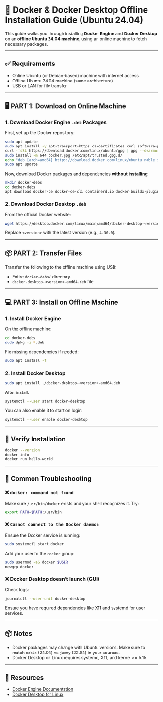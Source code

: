 # 🐳 Docker & Docker Desktop Offline Installation Guide (Ubuntu 24.04)

This guide walks you through installing **Docker Engine** and **Docker Desktop** on an **offline Ubuntu 24.04 machine**, using an online machine to fetch necessary packages.

---

## ✅ Requirements

- Online Ubuntu (or Debian-based) machine with internet access
- Offline Ubuntu 24.04 machine (same architecture)
- USB or LAN for file transfer

---

## 🖥️ PART 1: Download on Online Machine

### 1. Download Docker Engine `.deb` Packages

First, set up the Docker repository:

```bash
sudo apt update
sudo apt install -y apt-transport-https ca-certificates curl software-properties-common
curl -fsSL https://download.docker.com/linux/ubuntu/gpg | gpg --dearmor -o docker.gpg
sudo install -m 644 docker.gpg /etc/apt/trusted.gpg.d/
echo "deb [arch=amd64] https://download.docker.com/linux/ubuntu noble stable" | sudo tee /etc/apt/sources.list.d/docker.list
sudo apt update
```

Now, download Docker packages and dependencies **without installing**:

```bash
mkdir docker-debs
cd docker-debs
apt download docker-ce docker-ce-cli containerd.io docker-buildx-plugin docker-compose-plugin
```

### 2. Download Docker Desktop `.deb`

From the official Docker website:

```bash
wget https://desktop.docker.com/linux/main/amd64/docker-desktop-<version>-amd64.deb
```

Replace `<version>` with the latest version (e.g., `4.30.0`).

---

## 📦 PART 2: Transfer Files

Transfer the following to the offline machine using USB:

- Entire `docker-debs/` directory
- `docker-desktop-<version>-amd64.deb` file

---

## 💻 PART 3: Install on Offline Machine

### 1. Install Docker Engine

On the offline machine:

```bash
cd docker-debs
sudo dpkg -i *.deb
```

Fix missing dependencies if needed:

```bash
sudo apt install -f
```

### 2. Install Docker Desktop

```bash
sudo apt install ./docker-desktop-<version>-amd64.deb
```

After install:

```bash
systemctl --user start docker-desktop
```

You can also enable it to start on login:

```bash
systemctl --user enable docker-desktop
```

---

## 🧪 Verify Installation

```bash
docker --version
docker info
docker run hello-world
```

---

## 🧰 Common Troubleshooting

### ❌ `docker: command not found`

Make sure `/usr/bin/docker` exists and your shell recognizes it. Try:

```bash
export PATH=$PATH:/usr/bin
```

### ❌ `Cannot connect to the Docker daemon`

Ensure the Docker service is running:

```bash
sudo systemctl start docker
```

Add your user to the `docker` group:

```bash
sudo usermod -aG docker $USER
newgrp docker
```

### ❌ Docker Desktop doesn't launch (GUI)

Check logs:

```bash
journalctl --user-unit docker-desktop
```

Ensure you have required dependencies like X11 and systemd for user services.

---

## 📦 Notes

- Docker packages may change with Ubuntu versions. Make sure to match `noble` (24.04) vs `jammy` (22.04) in your sources.
- Docker Desktop on Linux requires systemd, X11, and kernel >= 5.15.

---

## 🧠 Resources

- [Docker Engine Documentation](https://docs.docker.com/engine/)
- [Docker Desktop for Linux](https://docs.docker.com/desktop/install/linux-install/)
